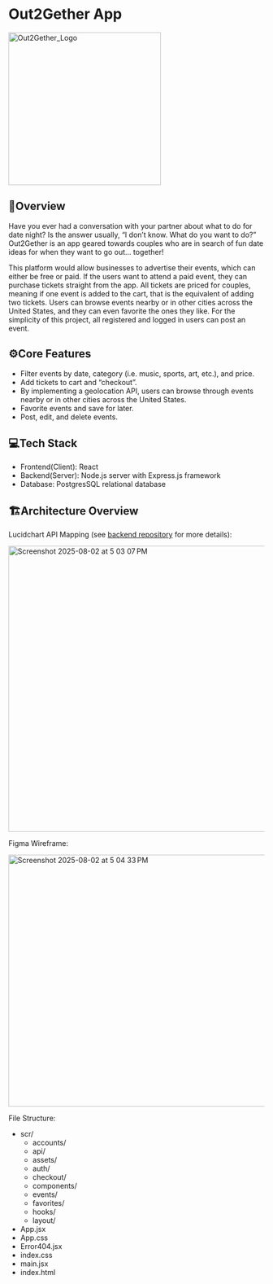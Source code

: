 # Out2Gether App

<img width="300" height="300" alt="Out2Gether_Logo" src="https://github.com/user-attachments/assets/d8b5f870-c183-40b0-a3d0-44fc14652c62" />


## 🔎Overview

Have you ever had a conversation with your partner about what to do for date night? Is the answer usually, “I don’t know. What do you want to do?” Out2Gether is an app geared towards couples who are in search of fun date ideas for when they want to go out… together! 

This platform would allow businesses to advertise their events, which can either be free or paid. If the users want to attend a paid event, they can purchase tickets straight from the app. All tickets are priced for couples, meaning if one event is added to the cart, that is the equivalent of adding two tickets. Users can browse events nearby or in other cities across the United States, and they can even favorite the ones they like. For the simplicity of this project, all registered and logged in users can post an event. 

## ⚙️Core Features

- Filter events by date, category (i.e. music, sports, art, etc.), and price.
- Add tickets to cart and “checkout”.
- By implementing a geolocation API, users can browse through events nearby or in other cities across the United States.
- Favorite events and save for later.
- Post, edit, and delete events.


## 💻Tech Stack

- Frontend(Client): React
- Backend(Server): Node.js server with Express.js framework
- Database: PostgresSQL relational database

## 🏗Architecture Overview

Lucidchart API Mapping (see [backend repository](https://github.com/LBuddyBoy/out2gether-backend) for more details):

<img width="842" height="562" alt="Screenshot 2025-08-02 at 5 03 07 PM" src="https://github.com/user-attachments/assets/17fd5b4e-9274-45db-8d27-91fbe5c5cc3c" />


Figma Wireframe:

<img width="868" height="495" alt="Screenshot 2025-08-02 at 5 04 33 PM" src="https://github.com/user-attachments/assets/4f6d8ee4-ee6f-46d8-b6a6-90330878d354" />


File Structure:

- scr/
     - accounts/
     - api/
     - assets/
     - auth/
     - checkout/
     - components/
     - events/
     - favorites/
     - hooks/
     - layout/
- App.jsx
- App.css
- Error404.jsx
- index.css
- main.jsx
- index.html
